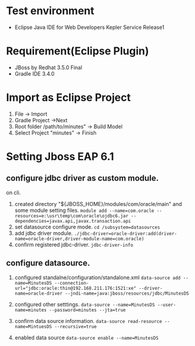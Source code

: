 # Test environment
* Eclipse Java IDE for Web Developers Kepler Service Release1

# Requirement(Eclipse Plugin)
* JBoss by Redhat 3.5.0 Final
* Gradle IDE 3.4.0

# Import as Eclipse Project
1. File -> Import
1. Gradle Project ->Next
1. Root folder /path/to/minutes" -> Build Model
1. Select Project "minutes" -> Finish


# Setting Jboss EAP 6.1
## configure jdbc driver as custom module.
on cli.
1. created directory "${JBOSS_HOME}/modules/com/oracle/main" and some module setting files.
   ```module add --name=com.oracle --resources=e:\usr\temp\com\oracle\ojdbc6.jar --dependencies=javax.api,javax.transaction.api```
1. set datasource configure mode.
   ```cd /subsystem=datasources```
1. add jdbc driver module.
   ```./jdbc-driver=oracle-driver:add(driver-name=oracle-driver,driver-module-name=com.oracle)```
1. confirm registered jdbc-driver.
   ```jdbc-driver-info```
## configure datasource.
1. configured standalne/configuration/standalone.xml
   ```data-source add --name=MinutesDS --connection-url="jdbc:oracle:thin@192.168.211.176:1521:xe" --driver-name=oracle-driver --jndi-name=java:jboss/resources/jdbc/MinutesDS```
   
1. configured other setttings.
   ```data-source --name=MinutesDS --user-name=minutes --password=minutes --jta=true```
1. confirm data source information.
   ```data-source read-resource --name=MintuesDS --recursive=true```
1. enabled data source
   ```data-source enable --name=MinutesDS```